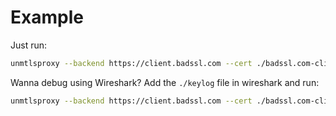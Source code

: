 # Example

Just run:

```bash
unmtlsproxy --backend https://client.badssl.com --cert ./badssl.com-client.crt.pem --cert-key ./badssl.com-client_NOENCRYPTION.key.pem --listen 127.0.0.1:24658 --log-level debug --mode http --unsecure-key-log-path ./keylog
```

Wanna debug using Wireshark?
Add the `./keylog` file in wireshark and run:

```bash
unmtlsproxy --backend https://client.badssl.com --cert ./badssl.com-client.crt.pem --cert-key ./badssl.com-client_NOENCRYPTION.key.pem --listen 127.0.0.1:24658 --log-level debug --mode http --unsecure-key-log-path ./keylog
```
